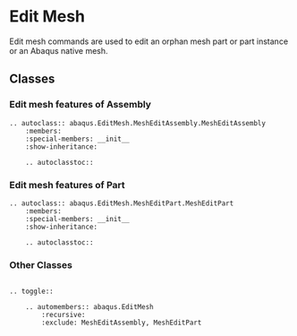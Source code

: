 # Edit Mesh

Edit mesh commands are used to edit an orphan mesh part or part instance or an Abaqus native mesh.

## Classes

### Edit mesh features of Assembly

```{eval-rst}
.. autoclass:: abaqus.EditMesh.MeshEditAssembly.MeshEditAssembly
    :members:
    :special-members: __init__
    :show-inheritance:

    .. autoclasstoc::
```

### Edit mesh features of Part

```{eval-rst}
.. autoclass:: abaqus.EditMesh.MeshEditPart.MeshEditPart
    :members:
    :special-members: __init__
    :show-inheritance:

    .. autoclasstoc::
```

### Other Classes

```{eval-rst}

.. toggle::

    .. automembers:: abaqus.EditMesh
        :recursive:
        :exclude: MeshEditAssembly, MeshEditPart
```
